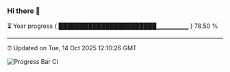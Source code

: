 ### Hi there 👋

⏳ Year progress { ███████████████████████▁▁▁▁▁▁▁ } 78.50 %

---

⏰ Updated on Tue, 14 Oct 2025 12:10:26 GMT

![Progress Bar CI](https://github.com/liununu/liununu/workflows/Progress%20Bar%20CI/badge.svg)
